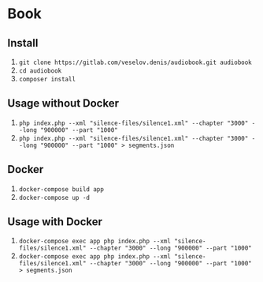 # Book

## Install
1. `git clone https://gitlab.com/veselov.denis/audiobook.git audiobook`
1. `cd audiobook`
1. `composer install`

## Usage without Docker
1. `php index.php --xml "silence-files/silence1.xml" --chapter "3000" --long "900000" --part "1000"`
1. `php index.php --xml "silence-files/silence1.xml" --chapter "3000" --long "900000" --part "1000" > segments.json`

## Docker
1. `docker-compose build app`
1. `docker-compose up -d`

## Usage with Docker
1. `docker-compose exec app php index.php --xml "silence-files/silence1.xml" --chapter "3000" --long "900000" --part "1000"`
1. `docker-compose exec app php index.php --xml "silence-files/silence1.xml" --chapter "3000" --long "900000" --part "1000" > segments.json`
